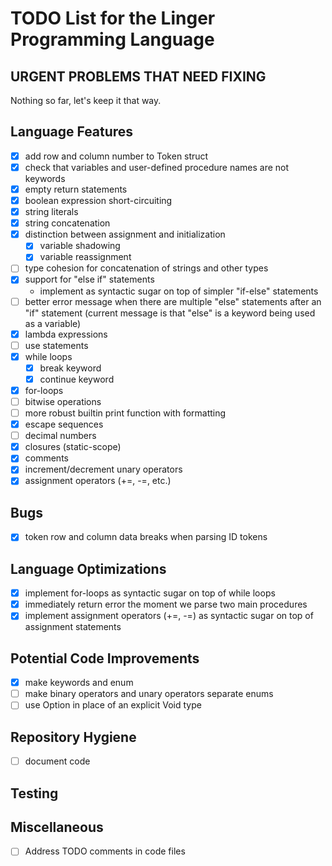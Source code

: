 # TODO List for the Linger Programming Language

## URGENT PROBLEMS THAT NEED FIXING

Nothing so far, let's keep it that way.

## Language Features

- [x] add row and column number to Token struct
- [x] check that variables and user-defined procedure names are not keywords
- [x] empty return statements
- [x] boolean expression short-circuiting
- [x] string literals
- [x] string concatenation
- [x] distinction between assignment and initialization
  - [x] variable shadowing
  - [x] variable reassignment
- [ ] type cohesion for concatenation of strings and other types
- [x] support for "else if" statements
  - implement as syntactic sugar on top of simpler "if-else" statements
- [ ] better error message when there are multiple "else" statements after an
      "if" statement (current message is that "else" is a keyword being used as
      a variable)
- [x] lambda expressions
- [ ] use statements
- [x] while loops
  - [x] break keyword
  - [x] continue keyword
- [x] for-loops
- [ ] bitwise operations
- [ ] more robust builtin print function with formatting
- [x] escape sequences
- [ ] decimal numbers
- [x] closures (static-scope)
- [x] comments
- [x] increment/decrement unary operators
- [x] assignment operators (+=, -=, etc.)

## Bugs

- [x] token row and column data breaks when parsing ID tokens

## Language Optimizations

- [x] implement for-loops as syntactic sugar on top of while loops
- [x] immediately return error the moment we parse two main procedures
- [x] implement assignment operators (+=, -=) as syntactic sugar on top of assignment statements

## Potential Code Improvements

- [x] make keywords and enum
- [ ] make binary operators and unary operators separate enums
- [ ] use Option<Value> in place of an explicit Void type

## Repository Hygiene

- [ ] document code

## Testing

## Miscellaneous

- [ ] Address TODO comments in code files
